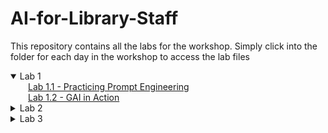 # AI-for-Library-Staff

This repository contains all the labs for the workshop. Simply click into the folder for each day in the workshop to access the lab files

<details open>
    <summary>Lab 1</summary>
    &emsp;&emsp;<a href="./Lab 1/Lab 1.1 - Practicing Prompt Engineering/">Lab 1.1 - Practicing Prompt Engineering</a><br>
    &emsp;&emsp;<a href="./Lab 1/Lab 1.2 - GAI in Action/">Lab 1.2 - GAI in Action</a>
</details>
<details>
    <summary>Lab 2</summary>
    &emsp;&emsp;<br>
    &emsp;&emsp;
</details>
<details>
    <summary>Lab 3</summary>
    &emsp;&emsp;<a href="./Lab 3/Lab 3.1 - Transforming Library Functions with Generative AI/">Lab 3.1 - Transforming Library Functions with Generative AI</a><br>
    &emsp;&emsp;
</details>
